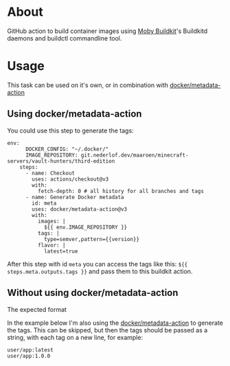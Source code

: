 # About
GitHub action to build container images using [Moby Buildkit](https://github.com/moby/buildkit)'s Buildkitd daemons and buildctl commandline tool.

# Usage

This task can be used on it's own, or in combination with [docker/metadata-action](https://github.com/docker/metadata-action)

## Using docker/metadata-action
You could use this step to generate the tags:
```
env: 
      DOCKER_CONFIG: "~/.docker/"
      IMAGE_REPOSITORY: git.nederlof.dev/maaroen/minecraft-servers/vault-hunters/third-edition
    steps:
      - name: Checkout
        uses: actions/checkout@v3
        with:
          fetch-depth: 0 # all history for all branches and tags    
      - name: Generate Docker metadata
        id: meta
        uses: docker/metadata-action@v3
        with:
          images: |
            ${{ env.IMAGE_REPOSITORY }}            
          tags: |
            type=semver,pattern={{version}}            
          flavor: |
            latest=true            
```
After this step with id `meta` you can access the tags like this: `${{ steps.meta.outputs.tags }}` and pass them to this buildkit action.

## Without using docker/metadata-action
The expected format

In the example below I'm also using the [docker/metadata-action](https://github.com/docker/metadata-action) to generate the tags. This can be skipped, but then the tags should be passed as a string, with each tag on a new line, for example:
```
user/app:latest
user/app:1.0.0
```
